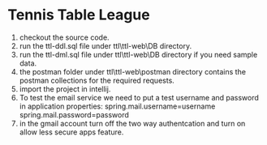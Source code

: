 # Tennis Table League

 1. checkout the source code.
 2. run the ttl-ddl.sql file under ttl\ttl-web\DB directory.
 3. run the ttl-dml.sql file under ttl\ttl-web\DB directory if you need sample data.
 4. the postman folder under ttl\ttl-web\postman directory contains the postman collections for the required requests.
 5. import the project in intellij.
 6. To test the email service we need to put a test username and password in application properties:
 spring.mail.username=username  
spring.mail.password=password
7. in the gmail account turn off the two way authentcation and turn on  allow less secure apps feature.

